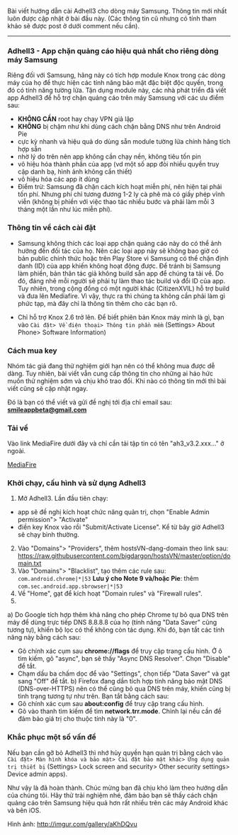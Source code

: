 Bài viết hướng dẫn cài Adhell3 cho dòng máy Samsung. Thông tin mới nhất luôn được cập nhật ở bài đầu này. (Các thông tin cũ nhưng có tính tham khảo sẽ được post ở dưới comment nếu cần).

___________________

### Adhell3 - App chặn quảng cáo hiệu quả nhất cho riêng dòng máy Samsung
Riêng đối với Samsung, hãng này có tích hợp module Knox trong các dòng máy của họ để thực hiện các tính năng bảo mật đặc biệt độc quyền, trong đó có tính năng tường lửa. Tận dụng module này, các nhà phát triển đã viết app Adhell3 để hỗ trợ chặn quảng cáo trên máy Samsung với các ưu điểm sau:
- **KHÔNG CẦN** root hay chạy VPN giả lập
- **KHÔNG** bị chậm như khi dùng cách chặn bằng DNS như trên Android Pie
- cực kỳ nhanh và hiệu quả do dùng sẵn module tường lửa chính hãng tích hợp sẵn
- nhờ lý do trên nên app không cần chạy nền, không tiêu tốn pin
- vô hiệu hóa thành phần của app (vd một số app đòi nhiều quyền truy cập danh bạ, hình ảnh không cần thiết)
- vô hiệu hóa các app ít dùng
- Điểm trừ: Samsung đã chặn cách kích hoạt miễn phí, nên hiện tại phải tốn phí. Nhưng phí chỉ tương đương 1-2 ly cà phê mà có giấy phép vĩnh viễn (không bị phiền với việc thao tác nhiều bước và phải làm mỗi 3 tháng một lần như lúc miễn phí).

### Thông tin về cách cài đặt
- Samsung không thích các loại app chặn quảng cáo này do có thể ảnh hưởng đến đối tác của họ. Nên các loại app này sẽ không bao giờ có bản public chính thức hoặc trên Play Store vì Samsung có thể chặn định danh (ID) của app khiến không hoạt động được. Để tránh bị Samsung làm phiền, bản thân tác giả không build sẵn app để chúng ta tải về. Do đó, đáng nhẽ mỗi người sẽ phải tự làm thao tác build và đổi ID của app. Tuy nhiên, trong cộng đồng có một người khác (CitizenXVIL) hỗ trợ build và đưa lên Mediafire. Vì vậy, thực ra thì chúng ta không cần phải làm gì phức tạp, mà đây chỉ là thông tin thêm cho các bạn rõ.

- Chỉ hỗ trợ Knox 2.6 trở lên. Để biết phiên bản Knox máy mình là gì, bạn vào `Cài đặt> Về điện thoại> Thông tin phần mềm` (Settings> About Phone> Software Information)

### Cách mua key
Nhóm tác giả đang thử nghiệm giới hạn nên có thể không mua được dễ dàng. Tuy nhiên, bài viết vẫn cung cấp thông tin cho những ai háo hức muốn thử nghiệm sớm và chịu khó trao đổi. Khi nào có thông tin mới thì bài viết cũng sẽ cập nhật ngay.

Đó là bạn có thể viết và gửi đề nghị tới địa chỉ email sau: **smileappbeta@gmail.com** 

### Tải về
Vào link MediaFire dưới đây và chỉ cần tải tập tin có tên "ah3_v3.2.xxx..." ở ngoài. 

[MediaFire](https://www.mediafire.com/folder/sb37c6gmhqgbn/AdHell+3)  

### Khởi chạy, cấu hình và sử dụng Adhell3
1. Mở Adhell3. Lần đầu tiên chạy:
- app sẽ đề nghị kích hoạt chức năng quản trị, chọn "Enable Admin permission"> "Activate"
- điền key Knox vào rồi "Submit/Activate License". Kể từ bây giờ Adhell3 sẽ chạy bình thường.
2. Vào "Domains"> "Providers", thêm hostsVN-dạng-domain theo link sau:
https://raw.githubusercontent.com/bigdargon/hostsVN/master/option/domain.txt
3. Vào "Domains"> "Blacklist", tạo thêm các rule sau:
`com.android.chrome|*|53`
**Lưu ý cho Note 9 và/hoặc Pie**: thêm `com.sec.android.app.sbrowser|*|53`
4. Về "Home", gạt để kích hoạt "Domain rules" và "Firewall rules".
5. 
a) Do Google tích hợp thêm khả năng cho phép Chrome tự bỏ qua DNS trên máy để dùng trực tiếp DNS 8.8.8.8 của họ (tính năng "Data Saver" cũng tương tự), khiến bộ lọc có thể không còn tác dụng. Khi đó, bạn tắt các tính năng này bằng cách sau:
- Gõ chính xác cụm sau **chrome://flags** để truy cập trang cấu hình. Ở ô tìm kiếm, gõ "async", bạn sẽ thấy "Async DNS Resolver". Chọn "Disable" để tắt.
- Chạm dấu ba chấm dọc để vào "Settings", chọn tiếp "Data Saver" và gạt sang "Off" để tắt.
b) Firefox đang dần tích hợp tính năng bảo mật DNS (DNS-over-HTTPS) nên có thể cũng bỏ qua DNS trên máy, khiến cũng bị tình trạng tương tự như trên. Bạn tắt bằng cách sau:
- Gõ chính xác cụm sau **about:config** để truy cập trang cấu hình.
- Gõ vào thanh tìm kiếm để tìm **network.trr.mode**. Chỉnh lại nếu cần để đảm bảo giá trị cho thuộc tính này là "0".

### Khắc phục một số vấn đề
Nếu bạn cần gỡ bỏ Adhell3 thì nhớ hủy quyền hạn quản trị bằng cách vào `Cài đặt> Màn hình khóa và bảo mật> Cài đặt bảo mật khác> Ứng dụng quản trị thiết bị` (Settings> Lock screen and security> Other security settings> Device admin apps).  



Như vậy là đã hoàn thành. Chúc mừng bạn đã chịu khó làm theo hướng dẫn của chúng tôi. Hãy thử trải nghiệm nhé, đảm bảo bạn sẽ thấy cách chặn quảng cáo trên Samsung hiệu quả hơn rất nhiều trên các máy Android khác và bên iOS.

Hình ảnh:
http://imgur.com/gallery/aKhDQvu
<!--stackedit_data:
eyJoaXN0b3J5IjpbLTk0NjUyMzYzOF19
-->